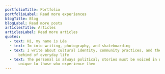 ```yaml
---
portfolioTitle: Portfolio
portfolioLabel: Read more experiences
blogTitle: Blog
blogLabel: Read more posts
articlesTitle: Articles
articlesLabel: Read more articles
quotes:
  - text: Hi, my name is Léa
  - text: Im into writing, photography, and skateboarding
  - text: I write about cultural identity, community practices, and the meanings
      behind of everyday life
  - text: The personal is always political; stories must be voiced in ways that are
      unique to those who experience them
---
```

